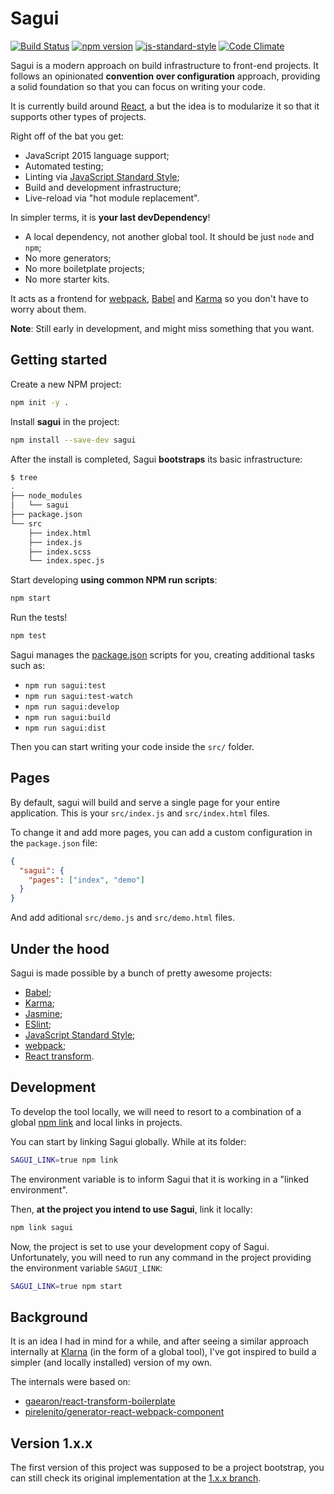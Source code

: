 # Sagui

[![Build Status](https://travis-ci.org/pirelenito/sagui.svg)](https://travis-ci.org/pirelenito/sagui)
[![npm version](https://badge.fury.io/js/sagui.svg)](https://badge.fury.io/js/sagui)
[![js-standard-style](https://img.shields.io/badge/code%20style-standard-brightgreen.svg?style=flat)](https://github.com/feross/standard)
[![Code Climate](https://codeclimate.com/github/pirelenito/sagui/badges/gpa.svg)](https://codeclimate.com/github/pirelenito/sagui)

Sagui is a modern approach on build infrastructure to front-end projects. It follows an opinionated **convention over configuration** approach, providing a solid foundation so that you can focus on writing your code.

It is currently build around [React](http://reactjs.com/), a but the idea is to modularize it so that it supports other types of projects.

Right off of the bat you get:

- JavaScript 2015 language support;
- Automated testing;
- Linting via [JavaScript Standard Style](http://standardjs.com/);
- Build and development infrastructure;
- Live-reload via "hot module replacement".

In simpler terms, it is **your last devDependency**!

- A local dependency, not another global tool. It should be just `node` and `npm`;
- No more generators;
- No more boiletplate projects;
- No more starter kits.

It acts as a frontend for [webpack](http://webpack.github.io/), [Babel](http://babeljs.io/) and [Karma](http://karma-runner.github.io/) so you don't have to worry about them.

**Note**: Still early in development, and might miss something that you want.

## Getting started

Create a new NPM project:

```bash
npm init -y .
```

Install **sagui** in the project:

```bash
npm install --save-dev sagui
```

After the install is completed, Sagui **bootstraps** its basic infrastructure:

```bash
$ tree
.
├── node_modules
│   └── sagui
├── package.json
└── src
    ├── index.html
    ├── index.js
    ├── index.scss
    └── index.spec.js
```

Start developing **using common NPM run scripts**:

```bash
npm start
```

Run the tests!

```bash
npm test
```

Sagui manages the [package.json](https://docs.npmjs.com/files/package.json) scripts for you, creating additional tasks such as:

- `npm run sagui:test`
- `npm run sagui:test-watch`
- `npm run sagui:develop`
- `npm run sagui:build`
- `npm run sagui:dist`

Then you can start writing your code inside the `src/` folder.

## Pages

By default, sagui will build and serve a single page for your entire application. This is your `src/index.js` and `src/index.html` files.

To change it and add more pages, you can add a custom configuration in the `package.json` file:

```json
{
  "sagui": {
    "pages": ["index", "demo"]
  }
}
```

And add aditional `src/demo.js` and `src/demo.html` files.

## Under the hood

Sagui is made possible by a bunch of pretty awesome projects:

- [Babel](http://babeljs.io/);
- [Karma](http://karma-runner.github.io/);
- [Jasmine](http://jasmine.github.io/);
- [ESlint](http://eslint.org/);
- [JavaScript Standard Style](http://standardjs.com/);
- [webpack](http://webpack.github.io/);
- [React transform](https://github.com/gaearon/react-transform).

## Development

To develop the tool locally, we will need to resort to a combination of a global [npm link](https://docs.npmjs.com/cli/link) and local links in projects.

You can start by linking Sagui globally. While at its folder:

```bash
SAGUI_LINK=true npm link
```

The environment variable is to inform Sagui that it is working in a "linked environment".

Then, **at the project you intend to use Sagui**, link it locally:

```bash
npm link sagui
```

Now, the project is set to use your development copy of Sagui. Unfortunately, you will need to run any command in the project providing the environment variable `SAGUI_LINK`:

```bash
SAGUI_LINK=true npm start
```

## Background

It is an idea I had in mind for a while, and after seeing a similar approach internally at [Klarna](https://github.com/klarna) (in the form of a global tool), I've got inspired to build a simpler (and locally installed) version of my own.

The internals were based on:

- [gaearon/react-transform-boilerplate](https://github.com/gaearon/react-transform-boilerplate)
- [pirelenito/generator-react-webpack-component](https://github.com/pirelenito/generator-react-webpack-component)

## Version 1.x.x

The first version of this project was supposed to be a project bootstrap, you can still check its original implementation at the [1.x.x branch](https://github.com/pirelenito/sagui/tree/1.x.x).
